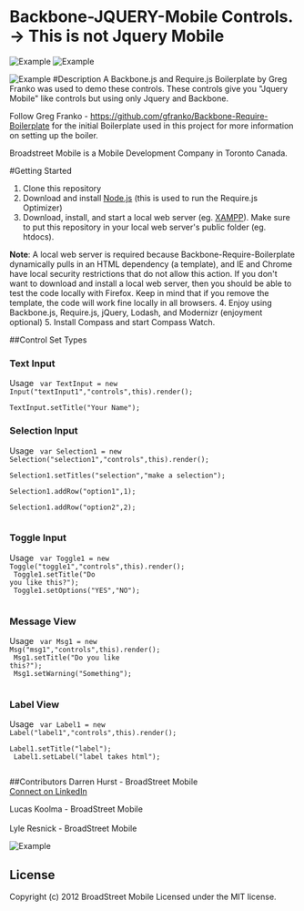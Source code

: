 Backbone-JQUERY-Mobile Controls. -> This is not Jquery Mobile
============================
![Example](http://backbonejs.org/docs/images/backbone.png) ![Example](http://requirejs.org/i/logo.png)

![Example](http://i1137.photobucket.com/albums/n510/dhurst74/ScreenShot2012-08-05at20241PM.png)
#Description
A Backbone.js and Require.js Boilerplate by Greg Franko was used to demo these controls.
These controls give you "Jquery Mobile" like controls but using only Jquery and Backbone.

Follow Greg Franko  - https://github.com/gfranko/Backbone-Require-Boilerplate for the initial Boilerplate used in this project
for more information on setting up the boiler.

Broadstreet Mobile is a Mobile Development Company in Toronto Canada. 


#Getting Started
   1. Clone this repository
   2. Download and install [Node.js](http://nodejs.org/#download) (this is used to run the Require.js Optimizer)
   3. Download, install, and start a local web server (eg. [XAMPP](http://www.apachefriends.org/en/xampp.html)).  Make sure to put this repository in your local web server's public folder (eg. htdocs).

   **Note**: A local web server is required because Backbone-Require-Boilerplate dynamically pulls in an HTML dependency (a template), and IE and Chrome have local security restrictions that do not allow this action.  If you don't want to download and install a local web server, then you should be able to test the code locally with Firefox.  Keep in mind that if you remove the template, the code will work fine locally in all browsers.
   4. Enjoy using Backbone.js, Require.js, jQuery, Lodash, and Modernizr (enjoyment optional)
   5. Install Compass and start Compass Watch.
   
##Control Set Types

### Text Input

Usage
			<code>
			var TextInput = new Input("textInput1","controls",this).render();<br/>
        	TextInput.setTitle("Your Name");
        	</code>
        	
### Selection Input

Usage
            <code>
        	var Selection1 = new Selection("selection1","controls",this).render();<br/>
        	Selection1.setTitles("selection","make a selection");<br/>
        	Selection1.addRow("option1",1);<br/>
        	Selection1.addRow("option2",2);<br/>
        	</code>
       
### Toggle Input

Usage
  			<code>
			var Toggle1 = new Toggle("toggle1","controls",this).render();<br/>
        	Toggle1.setTitle("Do you like this?");<br/>
        	Toggle1.setOptions("YES","NO");<br/>
        	</code>
        	
### Message View 

Usage
            <code>
			var Msg1 = new Msg("msg1","controls",this).render();<br/>
        	Msg1.setTitle("Do you like this?");<br/>
        	Msg1.setWarning("Something");<br/>
        	</code>
        	
### Label View

Usage
			<code>
			var Label1 = new Label("label1","controls",this).render();<br/>
        	Label1.setTitle("label");<br/>
        	Label1.setLabel("label takes html");<br/>
        	</code>


##Contributors
Darren Hurst - BroadStreet Mobile<br/>
<a href="http://www.linkedin.com/profile/view?id=81321609&trk=tab_pro">Connect on LinkedIn</a><br/>

Lucas Koolma - BroadStreet Mobile<br/>
<br/>
Lyle Resnick - BroadStreet Mobile<br/>


![Example](http://i1137.photobucket.com/albums/n510/dhurst74/ScreenShot2012-08-05at43438PM.png)


## License
Copyright (c) 2012 BroadStreet Mobile 
Licensed under the MIT license.		
		  

	

